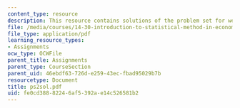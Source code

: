 ```yaml
---
content_type: resource
description: This resource contains solutions of the problem set for week 2.
file: /media/courses/14-30-introduction-to-statistical-method-in-economics-spring-2006/fe0cd38882246af5392ae14c526581b2_ps2sol.pdf
file_type: application/pdf
learning_resource_types:
- Assignments
ocw_type: OCWFile
parent_title: Assignments
parent_type: CourseSection
parent_uid: 46ebdf63-726d-e259-43ec-fbad95029b7b
resourcetype: Document
title: ps2sol.pdf
uid: fe0cd388-8224-6af5-392a-e14c526581b2
---
```

